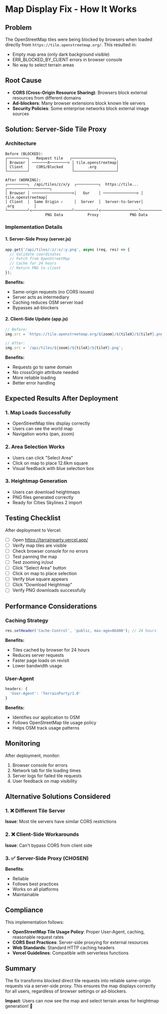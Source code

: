# Map Display Fix - How It Works

## Problem
The OpenStreetMap tiles were being blocked by browsers when loaded directly from `https://tile.openstreetmap.org/`. This resulted in:
- Empty map area (only dark background visible)
- ERR_BLOCKED_BY_CLIENT errors in browser console
- No way to select terrain areas

## Root Cause
- **CORS (Cross-Origin Resource Sharing)**: Browsers block external resources from different domains
- **Ad-blockers**: Many browser extensions block known tile servers
- **Security Policies**: Some enterprise networks block external image sources

## Solution: Server-Side Tile Proxy

### Architecture

```
Before (BLOCKED):
┌─────────┐   Request tile   ┌───────────────────┐
│ Browser │ ───────X────────> │ tile.openstreetmap│
│ Client  │   CORS/Blocked    │      .org         │
└─────────┘                   └───────────────────┘

After (WORKING):
┌─────────┐  /api/tiles/z/x/y  ┌──────────┐  https://tile...  ┌───────────────────┐
│ Browser │ ──────────────────>│   Our    │ ───────────────> │ tile.openstreetmap│
│ Client  │  Same Origin ✓     │  Server  │  Server-to-Server│      .org         │
└─────────┘<──────────────────┘──────────┘<─────────────────└───────────────────┘
                  PNG Data           Proxy              PNG Data
```

### Implementation Details

#### 1. Server-Side Proxy (server.js)
```javascript
app.get('/api/tiles/:z/:x/:y.png', async (req, res) => {
  // Validate coordinates
  // Fetch from OpenStreetMap
  // Cache for 24 hours
  // Return PNG to client
});
```

**Benefits:**
- Same-origin requests (no CORS issues)
- Server acts as intermediary
- Caching reduces OSM server load
- Bypasses ad-blockers

#### 2. Client-Side Update (app.js)
```javascript
// Before:
img.src = `https://tile.openstreetmap.org/${zoom}/${tileX}/${tileY}.png`;

// After:
img.src = `/api/tiles/${zoom}/${tileX}/${tileY}.png`;
```

**Benefits:**
- Requests go to same domain
- No crossOrigin attribute needed
- More reliable loading
- Better error handling

## Expected Results After Deployment

### 1. Map Loads Successfully
- OpenStreetMap tiles display correctly
- Users can see the world map
- Navigation works (pan, zoom)

### 2. Area Selection Works
- Users can click "Select Area"
- Click on map to place 12.6km square
- Visual feedback with blue selection box

### 3. Heightmap Generation
- Users can download heightmaps
- PNG files generated correctly
- Ready for Cities Skylines 2 import

## Testing Checklist

After deployment to Vercel:

- [ ] Open https://tarrainparty.vercel.app/
- [ ] Verify map tiles are visible
- [ ] Check browser console for no errors
- [ ] Test panning the map
- [ ] Test zooming in/out
- [ ] Click "Select Area" button
- [ ] Click on map to place selection
- [ ] Verify blue square appears
- [ ] Click "Download Heightmap"
- [ ] Verify PNG downloads successfully

## Performance Considerations

### Caching Strategy
```javascript
res.setHeader('Cache-Control', 'public, max-age=86400'); // 24 hours
```

**Benefits:**
- Tiles cached by browser for 24 hours
- Reduces server requests
- Faster page loads on revisit
- Lower bandwidth usage

### User-Agent
```javascript
headers: {
  'User-Agent': 'TerrainParty/1.0'
}
```

**Benefits:**
- Identifies our application to OSM
- Follows OpenStreetMap tile usage policy
- Helps OSM track usage patterns

## Monitoring

After deployment, monitor:
1. Browser console for errors
2. Network tab for tile loading times
3. Server logs for failed tile requests
4. User feedback on map visibility

## Alternative Solutions Considered

### 1. ❌ Different Tile Server
**Issue**: Most tile servers have similar CORS restrictions

### 2. ❌ Client-Side Workarounds
**Issue**: Can't bypass CORS from client side

### 3. ✅ Server-Side Proxy (CHOSEN)
**Benefits**: 
- Reliable
- Follows best practices
- Works on all platforms
- Maintainable

## Compliance

This implementation follows:
- **OpenStreetMap Tile Usage Policy**: Proper User-Agent, caching, reasonable request rates
- **CORS Best Practices**: Server-side proxying for external resources
- **Web Standards**: Standard HTTP caching headers
- **Vercel Guidelines**: Compatible with serverless functions

## Summary

The fix transforms blocked direct tile requests into reliable same-origin requests via a server-side proxy. This ensures the map displays correctly for all users, regardless of browser settings or ad-blockers.

**Impact**: Users can now see the map and select terrain areas for heightmap generation! 🎉
